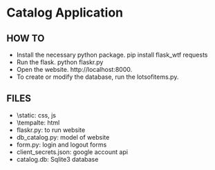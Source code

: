 # Catalog Application

## HOW TO
- Install the necessary python package. pip install flask_wtf requests
- Run the flask. python flaskr.py
- Open the website. http://localhost:8000.
- To create or modify the database, run the lotsofitems.py.

## FILES
- \static: css, js
- \tempalte: html
- flaskr.py: to run website
- db_catalog.py: model of website
- form.py: login and logout forms
- client_secrets.json: google account api 
- catalog.db: Sqlite3 database